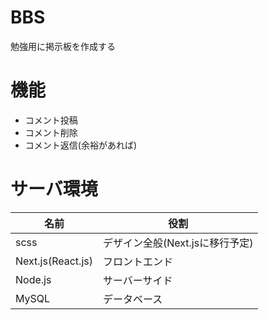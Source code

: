 # BBS

勉強用に掲示板を作成する

# 機能

- コメント投稿
- コメント削除
- コメント返信(余裕があれば)

# サーバ環境

|名前|役割|
|---|---|
|scss|デザイン全般(Next.jsに移行予定)|
|Next.js(React.js)|フロントエンド|
|Node.js|サーバーサイド|
|MySQL|データベース|


